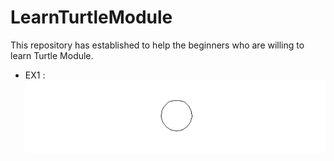 # LearnTurtleModule
This repository has established to help the beginners who are willing to learn Turtle Module.
* EX1 :
![](EX1.png)
